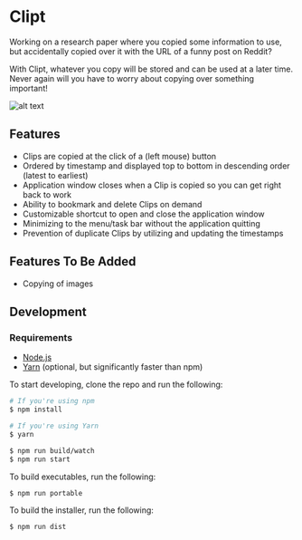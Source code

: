 # Clipt

Working on a research paper where you copied some information to use, but
accidentally copied over it with the URL of a funny post on Reddit?

With Clipt, whatever you copy will be stored and can be used at a later
time. Never again will you have to worry about copying over something
important!

![alt text](./src/assets/images/demo.png)

## Features
- Clips are copied at the click of a (left mouse) button
- Ordered by timestamp and displayed top to bottom in descending order (latest
  to earliest)
- Application window closes when a Clip is copied so you can get right back to
  work
- Ability to bookmark and delete Clips on demand
- Customizable shortcut to open and close the application window
- Minimizing to the menu/task bar without the application quitting
- Prevention of duplicate Clips by utilizing and updating the timestamps

## Features To Be Added
- Copying of images

## Development

### Requirements
- [Node.js](https://goo.gl/QXkkAl)
- [Yarn](https://goo.gl/QRG7dO) (optional, but significantly faster than npm)

To start developing, clone the repo and run the following:

```bash
# If you're using npm
$ npm install

# If you're using Yarn
$ yarn

$ npm run build/watch
$ npm run start
```

To build executables, run the following:

```bash
$ npm run portable
```

To build the installer, run the following:

```bash
$ npm run dist
```
